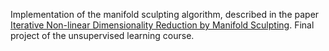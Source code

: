 Implementation of the manifold sculpting algorithm, described in the paper [Iterative Non-linear Dimensionality Reduction by Manifold Sculpting](https://proceedings.neurips.cc/paper/2007/file/c06d06da9666a219db15cf575aff2824-Paper.pdf). Final project of the unsupervised learning course.
